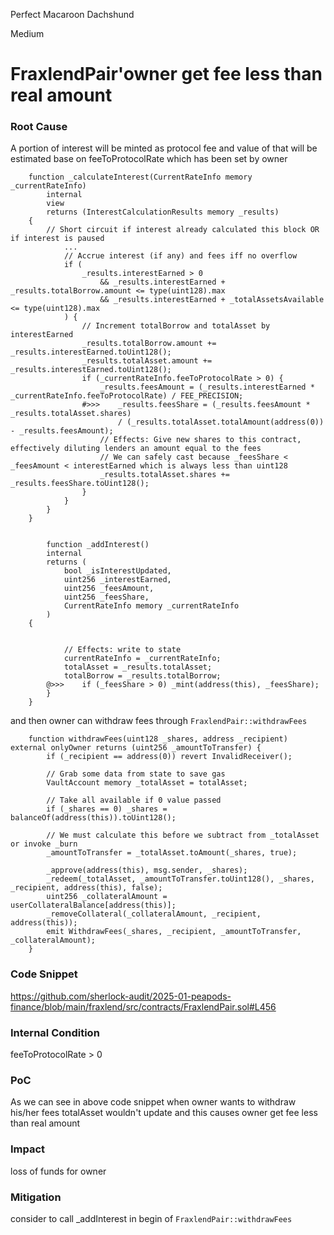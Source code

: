 Perfect Macaroon Dachshund

Medium

# FraxlendPair'owner get fee less than real amount

### Root Cause

A portion of interest will be minted as protocol fee and value of that will be estimated base on feeToProtocolRate which has been set by owner

```solidity
    function _calculateInterest(CurrentRateInfo memory _currentRateInfo)
        internal
        view
        returns (InterestCalculationResults memory _results)
    {
        // Short circuit if interest already calculated this block OR if interest is paused
            ...
            // Accrue interest (if any) and fees iff no overflow
            if (
                _results.interestEarned > 0
                    && _results.interestEarned + _results.totalBorrow.amount <= type(uint128).max
                    && _results.interestEarned + _totalAssetsAvailable <= type(uint128).max
            ) {
                // Increment totalBorrow and totalAsset by interestEarned
                _results.totalBorrow.amount += _results.interestEarned.toUint128();
                _results.totalAsset.amount += _results.interestEarned.toUint128();
                if (_currentRateInfo.feeToProtocolRate > 0) {
                    _results.feesAmount = (_results.interestEarned * _currentRateInfo.feeToProtocolRate) / FEE_PRECISION;
                #>>>    _results.feesShare = (_results.feesAmount * _results.totalAsset.shares)
                        / (_results.totalAsset.totalAmount(address(0)) - _results.feesAmount);
                    // Effects: Give new shares to this contract, effectively diluting lenders an amount equal to the fees
                    // We can safely cast because _feesShare < _feesAmount < interestEarned which is always less than uint128
                    _results.totalAsset.shares += _results.feesShare.toUint128();
                }
            }
        }
    }
```
```solidity    

        function _addInterest()
        internal
        returns (
            bool _isInterestUpdated,
            uint256 _interestEarned,
            uint256 _feesAmount,
            uint256 _feesShare,
            CurrentRateInfo memory _currentRateInfo
        )
    {
        

            // Effects: write to state
            currentRateInfo = _currentRateInfo;
            totalAsset = _results.totalAsset;
            totalBorrow = _results.totalBorrow;
        @>>>    if (_feesShare > 0) _mint(address(this), _feesShare);
        }
    }

```
and then owner can withdraw fees through `FraxlendPair::withdrawFees`

```solidity
    function withdrawFees(uint128 _shares, address _recipient) external onlyOwner returns (uint256 _amountToTransfer) {
        if (_recipient == address(0)) revert InvalidReceiver();

        // Grab some data from state to save gas
        VaultAccount memory _totalAsset = totalAsset;
        
        // Take all available if 0 value passed
        if (_shares == 0) _shares = balanceOf(address(this)).toUint128();

        // We must calculate this before we subtract from _totalAsset or invoke _burn
        _amountToTransfer = _totalAsset.toAmount(_shares, true);

        _approve(address(this), msg.sender, _shares);
        _redeem(_totalAsset, _amountToTransfer.toUint128(), _shares, _recipient, address(this), false);
        uint256 _collateralAmount = userCollateralBalance[address(this)];
        _removeCollateral(_collateralAmount, _recipient, address(this));
        emit WithdrawFees(_shares, _recipient, _amountToTransfer, _collateralAmount);
    }

```

### Code Snippet

https://github.com/sherlock-audit/2025-01-peapods-finance/blob/main/fraxlend/src/contracts/FraxlendPair.sol#L456

### Internal Condition

feeToProtocolRate > 0

### PoC

As we can see in above code snippet when owner wants to withdraw his/her fees totalAsset wouldn't update and this causes owner get fee less than real amount

### Impact

loss of funds for owner

### Mitigation

consider to call _addInterest in begin of `FraxlendPair::withdrawFees`

